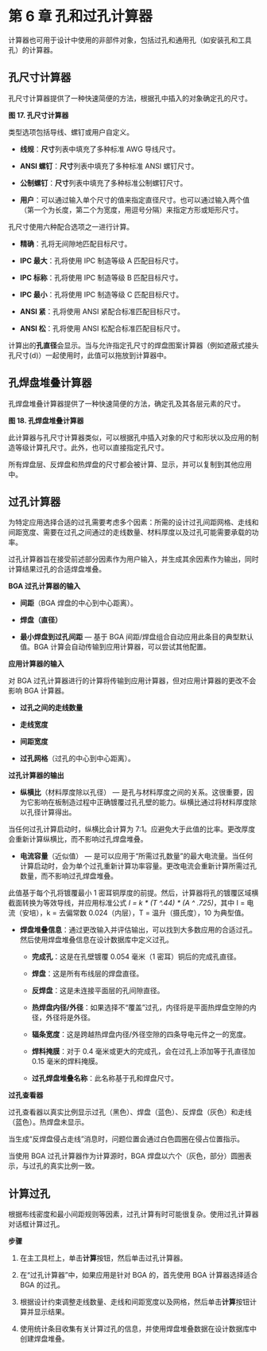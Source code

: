 # 第 6 章 孔和过孔计算器

计算器也可用于设计中使用的非部件对象，包括过孔和通用孔（如安装孔和工具孔）的计算器。

## 孔尺寸计算器

孔尺寸计算器提供了一种快速简便的方法，根据孔中插入的对象确定孔的尺寸。

**图 17. 孔尺寸计算器**

类型选项包括导线、螺钉或用户自定义。

- **线规**：**尺寸**列表中填充了多种标准 AWG 导线尺寸。

- **ANSI 螺钉**：**尺寸**列表中填充了多种标准 ANSI 螺钉尺寸。

- **公制螺钉**：**尺寸**列表中填充了多种标准公制螺钉尺寸。

- **用户**：可以通过输入单个尺寸的值来指定直径尺寸。也可以通过输入两个值（第一个为长度，第二个为宽度，用逗号分隔）来指定方形或矩形尺寸。

孔尺寸使用六种配合选项之一进行计算。

- **精确**：孔将无间隙地匹配目标尺寸。

- **IPC 最大**：孔将使用 IPC 制造等级 A 匹配目标尺寸。

- **IPC 标称**：孔将使用 IPC 制造等级 B 匹配目标尺寸。

- **IPC 最小**：孔将使用 IPC 制造等级 C 匹配目标尺寸。

- **ANSI 紧**：孔将使用 ANSI 紧配合标准匹配目标尺寸。

- **ANSI 松**：孔将使用 ANSI 松配合标准匹配目标尺寸。

计算出的**孔直径**会显示。当与允许指定孔尺寸的焊盘图案计算器（例如遮蔽式接头孔尺寸(d)）一起使用时，此值可以拖放到计算器中。

## 孔焊盘堆叠计算器

孔焊盘堆叠计算器提供了一种快速简便的方法，确定孔及其各层元素的尺寸。

**图 18. 孔焊盘堆叠计算器**

此计算器与孔尺寸计算器类似，可以根据孔中插入对象的尺寸和形状以及应用的制造等级计算孔尺寸。此外，也可以直接指定孔尺寸。

所有焊盘层、反焊盘和热焊盘的尺寸都会被计算、显示，并可以复制到其他应用中。

## 过孔计算器

为特定应用选择合适的过孔需要考虑多个因素：所需的设计过孔间距网格、走线和间距宽度、需要在过孔之间通过的走线数量、材料厚度以及过孔可能需要承载的功率。

过孔计算器旨在接受前述部分因素作为用户输入，并生成其余因素作为输出，同时计算结果过孔的合适焊盘堆叠。

**BGA 过孔计算器的输入**

- **间距**（BGA 焊盘的中心到中心距离）。

- **焊盘（直径）**

- **最小焊盘到过孔间距** — 基于 BGA 间距/焊盘组合自动应用此条目的典型默认值。BGA 计算会自动传输到应用计算器，可以尝试其他配置。

**应用计算器的输入**

对 BGA 过孔计算器进行的计算将传输到应用计算器，但对应用计算器的更改不会影响 BGA 计算器。

- **过孔之间的走线数量**

- **走线宽度**

- **间距宽度**

- **过孔网格**（过孔的中心到中心距离）。

**过孔计算器的输出**

- **纵横比**（材料厚度除以孔径） — 是孔与材料厚度之间的关系。这很重要，因为它影响在板制造过程中正确镀覆过孔孔壁的能力。纵横比通过将材料厚度除以孔径计算得出。

当任何过孔计算启动时，纵横比会计算为 7:1。应避免大于此值的比率。更改厚度会重新计算纵横比，而不影响过孔焊盘堆叠。

- **电流容量**（近似值） — 是可以应用于“所需过孔数量”的最大电流量。当任何计算启动时，会为单个过孔重新计算功率容量。更改电流会重新计算所需过孔数量，而不影响过孔焊盘堆叠。

此值基于每个孔将镀覆最小 1 密耳铜厚度的前提。然后，计算器将孔的镀覆区域横截面转换为等效导线，并应用标准公式 *I = k \* (T ^.44) \* (A ^ .725)*，其中 I = 电流（安培），k = 去偏常数 0.024（内层），T = 温升（摄氏度），10 为典型值。

- **焊盘堆叠信息**：通过更改输入并评估输出，可以找到大多数应用的合适过孔。然后使用焊盘堆叠信息在设计数据库中定义过孔。

  - **完成孔**：这是在孔壁镀覆 0.054 毫米（1 密耳）铜后的完成孔直径。

  - **焊盘**：这是所有布线层的焊盘直径。

  - **反焊盘**：这是未连接平面层的孔间隙直径。

  - **热焊盘内径/外径**：如果选择不“覆盖”过孔，内径将是平面热焊盘空隙的内径，外径将是外径。

  - **辐条宽度**：这是跨越热焊盘内径/外径空隙的四条导电元件之一的宽度。

  - **焊料掩膜**：对于 0.4 毫米或更大的完成孔，会在过孔上添加等于孔直径加 0.15 毫米的焊料掩膜。

  - **过孔焊盘堆叠名称**：此名称基于孔和焊盘尺寸。

**过孔查看器**

过孔查看器以真实比例显示过孔（黑色）、焊盘（蓝色）、反焊盘（灰色）和走线（蓝色）。热焊盘未显示。

当生成“反焊盘侵占走线”消息时，问题位置会通过白色圆圈在侵占位置指示。

当使用 BGA 过孔计算器作为计算源时，BGA 焊盘以六个（灰色，部分）圆圈表示，与过孔的真实比例一致。

## 计算过孔

根据布线密度和最小间距规则等因素，过孔计算有时可能很复杂。使用过孔计算器对话框计算过孔。

**步骤**

1. 在主工具栏上，单击**计算**按钮，然后单击过孔计算器。

2. 在“过孔计算器”中，如果应用是针对 BGA 的，首先使用 BGA 计算器选择适合 BGA 的过孔。

3. 根据设计约束调整走线数量、走线和间距宽度以及网格，然后单击**计算**按钮计算并显示结果。

4. 使用统计条目收集有关计算过孔的信息，并使用焊盘堆叠数据在设计数据库中创建焊盘堆叠。